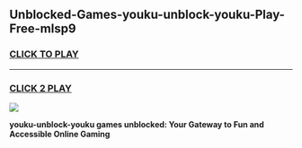 
## Unblocked-Games-youku-unblock-youku-Play-Free-mlsp9
<h3>
<a href="https://premium76.site?title=youku-unblock-youku&ref=10A">CLICK TO PLAY</a></h3>
<hr>

<h3>
<a href="https://premium76.site?title=youku-unblock-youku&ref=10A">CLICK 2 PLAY</a>
  
</h3>

<a href="https://premium76.site?title=youku-unblock-youku&ref=10A"><img src="https://clearcache.store/games.png"></a>


**youku-unblock-youku games unblocked: Your Gateway to Fun and Accessible Online Gaming**
